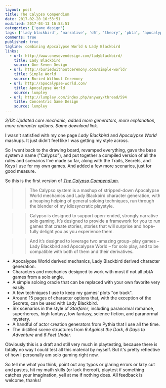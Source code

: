 ```yaml
---
layout: post
title: The Calypso Compendium
date: 2017-02-20 16:53:51
modified: 2017-03-13 16:53:51
categories: ['game design']
tags: ['lady blackbird', 'narrative', 'd6', 'theory', 'pbta', 'apocalypse world', 'rpglet', calypso]
comments: true
published: true
tagline: combining Apocalypse World & Lady Blackbird
links:
  - url: http://www.onesevendesign.com/ladyblackbird/
    title: Lady Blackbird
    source: One Seven Design
  - url: http://buriedwithoutceremony.com/simple-world/
    title: Simple World
    source: Buried Without Ceremony
  - url: http://apocalypse-world.com/
    title: Apocalypse World
    source: lumpley
  - url: http://lumpley.com/index.php/anyway/thread/594
    title: Concentric Game Design
    source: lumpley
---
```


*3/13: Updated core mechanic, added more generators, more explanation, more character options. Same download link.*

I wasn't satisfied with my one page *Lady Blackbird* and *Apocalypse World* mashups. It just didn't feel like I was getting my style across.

So I went back to the drawing board, revamped everything, gave the base system a name ("Calypso"), and put together a compiled version of all the rules and scenarios I've made so far, along with the Traits, Secrets, and Keys I use for my own games. And added a few more scenarios, just for good measure.

So this is the first version of [*The Calypso Compendium*](https://exposit.github.io/katarpgs/lite/calypsocompendium/).

<!--more-->

>> The Calypso system is a mashup of stripped-down Apocalypse World mechanics and Lady Blackbird character generation, with a heaping helping of general soloing techniques, run through the blender of my idiosyncratic playstyle.

>> Calypso is designed to support open-ended, strongly narrative solo gaming. It’s designed to provide a framework for you to run games that create stories, stories that will surprise and hope- fully delight you as you experience them.

>> And it’s designed to leverage two amazing group- play games – Lady Blackbird and Apocalypse World – for solo play, and to be compatible with both of them and their derivatives.

* Apocalypse World derived mechanics, Lady Blackbird derived character generation.
* Characters and mechanics designed to work with most if not all pbtA games from a solo angle.
* A simple soloing oracle that can be replaced with your own favorite very easily.
* A few techniques I use to keep my games' plots "on track".
* Around 15 pages of character options that, with the exception of the Secrets, can be used with Lady Blackbird.
* Six scenarios in the style of *Starfarer*, including paranormal romance, superheroes, high fantasy, low fantasy, science fiction, and paranormal mystery.
* A handful of actor creation generators from Pythia that I use all the time.
* The distilled scene structures from *6 Against the Dark*, *6 Days to Adventure* and *6 Feet Under*.

Obviously this is a draft and still very much in playtesting, because there is totally no way I could test all this material by myself. But it's pretty reflective of how I personally am solo gaming right now.

So tell me what you think, point out any typos or glaring errors or lazy cut and pastes, hit my math skills (or lack thereof), playtest if something catches your imagination, yell at me if nothing does. All feedback is welcome, thanks!
